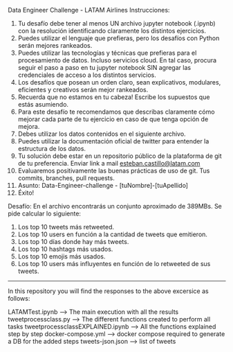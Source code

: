 Data Engineer Challenge - LATAM Airlines
Instrucciones:
1. Tu desafío debe tener al menos UN archivo jupyter notebook (.ipynb) con la resolución identificando claramente los distintos ejercicios.
2. Puedes utilizar el lenguaje que prefieras, pero los desafíos con Python serán mejores rankeados.
3. Puedes utilizar las tecnologías y técnicas que prefieras para el procesamiento de datos. Incluso servicios cloud. En tal caso, procura seguir el paso a paso en tu jupyter notebook SIN agregar las credenciales de acceso a los distintos servicios.
4. Los desafíos que posean un orden claro, sean explicativos, modulares, eficientes y creativos serán mejor rankeados.
5. Recuerda que no estamos en tu cabeza! Escribe los supuestos que estás asumiendo.
6. Para este desafío te recomendamos que describas claramente cómo mejorar cada parte
de tu ejercicio en caso de que tenga opción de mejora.
7. Debes utilizar los datos contenidos en el siguiente archivo.
8. Puedes utilizar la documentación oficial de twitter para entender la estructura de los
datos.
9. Tu solución debe estar en un repositorio público de la plataforma de git de tu
preferencia. Enviar link a mail esteban.castillo@latam.com
10. Evaluaremos positivamente las buenas prácticas de uso de git. Tus commits, branches,
pull requests.
11. Asunto: Data-Engineer-challenge - [tuNombre]-[tuApellido]
12. Éxito!
   
 Desafío:
En el archivo encontrarás un conjunto aproximado de 389MBs. Se pide calcular lo siguiente:
1. Los top 10 tweets más retweeted.
2. Los top 10 users en función a la cantidad de tweets que emitieron.
3. Los top 10 días donde hay más tweets.
4. Los top 10 hashtags más usados.
5. Los top 10 emojis más usados.
6. Los top 10 users más influyentes en función de lo retweeted de sus tweets.





------------------------------------------------



In this repository you will find the responses to the above excersice as follows:

LATAMTest.ipynb --> The main execution with all the results
tweetprocessclass.py --> The different functions created to perform all tasks
tweetprocessclassEXPLAINED.ipynb --> All the functions explained step by step
docker-compose.yml --> docker compose required to generate a DB for the added steps
tweets-json.json --> list of tweets